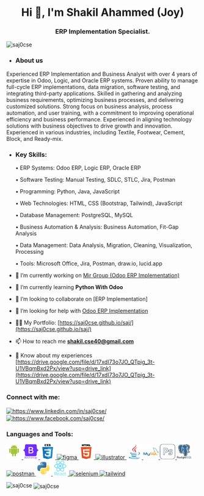 <h1 align="center">Hi 👋, I'm Shakil Ahammed (Joy)</h1>
<h3 align="center">ERP Implementation Specialist.</h3>

<p align="left"> <img src="https://komarev.com/ghpvc/?username=saj0cse&label=Profile%20views&color=0e75b6&style=flat" alt="saj0cse" /> </p>

- <h3> About us </h3>
Experienced ERP Implementation and Business Analyst with over 4 years of expertise in Odoo, Logic, and Oracle ERP systems. Proven ability to manage full-cycle ERP implementations, data migration, software testing, and integrating third-party applications. Skilled in gathering and analyzing business requirements, optimizing business processes, and delivering customized solutions. Strong focus on business analysis, process automation, and user training, with a commitment to improving operational efficiency and business performance. Experienced in aligning technology solutions with business objectives to drive growth and innovation. Experienced in various industries, including Textile, Footwear, Cement, Block, and Ready-mix. 

- <h3>Key Skills:</h3>
    <p>• ERP Systems: Odoo ERP, Logic ERP, Oracle ERP</p>
    <p>• Software Testing: Manual Testing, SDLC, STLC, Jira, Postman</p>
    <p>• Programming: Python, Java, JavaScript</p>
    <p>• Web Technologies: HTML, CSS (Bootstrap, Tailwind), JavaScript</p>
    <p>• Database Management: PostgreSQL, MySQL</p>
    <p>• Business Automation & Analysis: Business Automation, Fit-Gap Analysis</p>
    <p>• Data Management: Data Analysis, Migration, Cleaning, Visualization, Processing</p>
    <p>• Tools: Microsoft Office, Jira, Postman, draw.io, lucid.app</p>




- 🔭 I’m currently working on [Mir Group (Odoo ERP Implementation)](https://mirgroupbd.com/)

- 🌱 I’m currently learning **Python With Odoo**

- 👯 I’m looking to collaborate on [ERP Implementation]

- 🤝 I’m looking for help with [Odoo ERP Implementation](https://www.odoo.com/)

- 👨‍💻 My Portfolio: [https://saj0cse.github.io/saj/](https://saj0cse.github.io/saj/)

- 📫 How to reach me **shakil.cse40@gmail.com**

- 📄 Know about my experiences [https://drive.google.com/file/d/17xdI73o7JO_QTpig_3t-U1VBqmBxd2Px/view?usp=drive_link](https://drive.google.com/file/d/17xdI73o7JO_QTpig_3t-U1VBqmBxd2Px/view?usp=drive_link)

<h3 align="left">Connect with me:</h3>
<p align="left">
<a href="https://linkedin.com/in/https://www.linkedin.com/in/saj0cse/" target="blank"><img align="center" src="https://raw.githubusercontent.com/rahuldkjain/github-profile-readme-generator/master/src/images/icons/Social/linked-in-alt.svg" alt="https://www.linkedin.com/in/saj0cse/" height="30" width="40" /></a>
<a href="https://fb.com/https://www.facebook.com/saj0cse/" target="blank"><img align="center" src="https://raw.githubusercontent.com/rahuldkjain/github-profile-readme-generator/master/src/images/icons/Social/facebook.svg" alt="https://www.facebook.com/saj0cse/" height="30" width="40" /></a>
</p>


<h3 align="left">Languages and Tools:</h3>
<p align="left"> <a href="https://developer.android.com" target="_blank" rel="noreferrer"> <img src="https://raw.githubusercontent.com/devicons/devicon/master/icons/android/android-original-wordmark.svg" alt="android" width="40" height="40"/> </a> <a href="https://getbootstrap.com" target="_blank" rel="noreferrer"> <img src="https://raw.githubusercontent.com/devicons/devicon/master/icons/bootstrap/bootstrap-plain-wordmark.svg" alt="bootstrap" width="40" height="40"/> </a> <a href="https://www.w3schools.com/css/" target="_blank" rel="noreferrer"> <img src="https://raw.githubusercontent.com/devicons/devicon/master/icons/css3/css3-original-wordmark.svg" alt="css3" width="40" height="40"/> </a> <a href="https://www.figma.com/" target="_blank" rel="noreferrer"> <img src="https://www.vectorlogo.zone/logos/figma/figma-icon.svg" alt="figma" width="40" height="40"/> </a> <a href="https://www.w3.org/html/" target="_blank" rel="noreferrer"> <img src="https://raw.githubusercontent.com/devicons/devicon/master/icons/html5/html5-original-wordmark.svg" alt="html5" width="40" height="40"/> </a> <a href="https://www.adobe.com/in/products/illustrator.html" target="_blank" rel="noreferrer"> <img src="https://www.vectorlogo.zone/logos/adobe_illustrator/adobe_illustrator-icon.svg" alt="illustrator" width="40" height="40"/> </a> <a href="https://www.java.com" target="_blank" rel="noreferrer"> <img src="https://raw.githubusercontent.com/devicons/devicon/master/icons/java/java-original.svg" alt="java" width="40" height="40"/> </a> <a href="https://www.mysql.com/" target="_blank" rel="noreferrer"> <img src="https://raw.githubusercontent.com/devicons/devicon/master/icons/mysql/mysql-original-wordmark.svg" alt="mysql" width="40" height="40"/> </a> <a href="https://www.photoshop.com/en" target="_blank" rel="noreferrer"> <img src="https://raw.githubusercontent.com/devicons/devicon/master/icons/photoshop/photoshop-line.svg" alt="photoshop" width="40" height="40"/> </a> <a href="https://www.postgresql.org" target="_blank" rel="noreferrer"> <img src="https://raw.githubusercontent.com/devicons/devicon/master/icons/postgresql/postgresql-original-wordmark.svg" alt="postgresql" width="40" height="40"/> </a> <a href="https://postman.com" target="_blank" rel="noreferrer"> <img src="https://www.vectorlogo.zone/logos/getpostman/getpostman-icon.svg" alt="postman" width="40" height="40"/> </a> <a href="https://www.python.org" target="_blank" rel="noreferrer"> <img src="https://raw.githubusercontent.com/devicons/devicon/master/icons/python/python-original.svg" alt="python" width="40" height="40"/> </a> <a href="https://reactjs.org/" target="_blank" rel="noreferrer"> <img src="https://raw.githubusercontent.com/devicons/devicon/master/icons/react/react-original-wordmark.svg" alt="react" width="40" height="40"/> </a> <a href="https://www.selenium.dev" target="_blank" rel="noreferrer"> <img src="https://raw.githubusercontent.com/detain/svg-logos/780f25886640cef088af994181646db2f6b1a3f8/svg/selenium-logo.svg" alt="selenium" width="40" height="40"/> </a> <a href="https://tailwindcss.com/" target="_blank" rel="noreferrer"> <img src="https://www.vectorlogo.zone/logos/tailwindcss/tailwindcss-icon.svg" alt="tailwind" width="40" height="40"/> </a> </p>

<p><img align="left" src="https://github-readme-stats.vercel.app/api/top-langs?username=saj0cse&show_icons=true&locale=en&layout=compact" alt="saj0cse" /></p>

<p>&nbsp;<img align="center" src="https://github-readme-stats.vercel.app/api?username=saj0cse&show_icons=true&locale=en" alt="saj0cse" /></p>
